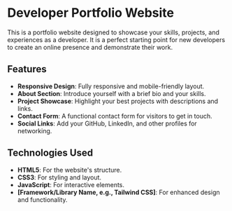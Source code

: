 # Developer Portfolio Website

This is a portfolio website designed to showcase your skills, projects, and experiences as a developer. It is a perfect starting point for new developers to create an online presence and demonstrate their work.

## Features

- **Responsive Design**: Fully responsive and mobile-friendly layout.
- **About Section**: Introduce yourself with a brief bio and your skills.
- **Project Showcase**: Highlight your best projects with descriptions and links.
- **Contact Form**: A functional contact form for visitors to get in touch.
- **Social Links**: Add your GitHub, LinkedIn, and other profiles for networking.

## Technologies Used

- **HTML5**: For the website's structure.
- **CSS3**: For styling and layout.
- **JavaScript**: For interactive elements.
- **[Framework/Library Name, e.g., Tailwind CSS]**: For enhanced design and functionality.
